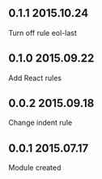 ## 0.1.1 2015.10.24
Turn off rule eol-last

## 0.1.0 2015.09.22
Add React rules

## 0.0.2 2015.09.18
Change indent rule

## 0.0.1 2015.07.17
Module created
